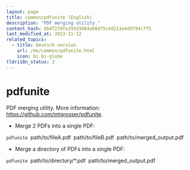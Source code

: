 ```yaml
---
layout: page
title: common/pdfunite (English)
description: "PDF merging utility."
content_hash: 8bdf27dfe295d3684a08475c4d211e4d9794c7f5
last_modified_at: 2023-11-12
related_topics:
  - title: Deutsch version
    url: /de/common/pdfunite.html
    icon: bi bi-globe
tldri18n_status: 2
---
```

# pdfunite

PDF merging utility.
More information: <https://github.com/mtgrosser/pdfunite>.

- Merge 2 PDFs into a single PDF:

`pdfunite `<span class="tldr-var badge badge-pill bg-dark-lm bg-white-dm text-white-lm text-dark-dm font-weight-bold">path/to/fileA.pdf</span>` `<span class="tldr-var badge badge-pill bg-dark-lm bg-white-dm text-white-lm text-dark-dm font-weight-bold">path/to/fileB.pdf</span>` `<span class="tldr-var badge badge-pill bg-dark-lm bg-white-dm text-white-lm text-dark-dm font-weight-bold">path/to/merged_output.pdf</span>

- Merge a directory of PDFs into a single PDF:

`pdfunite `<span class="tldr-var badge badge-pill bg-dark-lm bg-white-dm text-white-lm text-dark-dm font-weight-bold">path/to/directory/*.pdf</span>` `<span class="tldr-var badge badge-pill bg-dark-lm bg-white-dm text-white-lm text-dark-dm font-weight-bold">path/to/merged_output.pdf</span>
